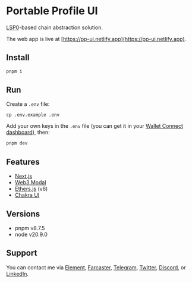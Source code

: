 # Portable Profile UI

[LSP0](https://docs.lukso.tech/standards/universal-profile/lsp0-erc725account/)-based chain abstraction solution.

The web app is live at [https://pp-ui.netlify.app](https://pp-ui.netlify.app).

## Install

```bash
pnpm i
```

## Run

Create a `.env` file:

```
cp .env.example .env
```

Add your own keys in the `.env` file (you can get it in your [Wallet Connect dashboard](https://cloud.walletconnect.com)), then:

```bash
pnpm dev
```

## Features

- [Next.js](https://nextjs.org/)
- [Web3 Modal](https://web3modal.com/)
- [Ethers.js](https://docs.ethers.org/v6/) (v6)
- [Chakra UI](https://chakra-ui.com/)

## Versions

- pnpm v8.7.5
- node v20.9.0

## Support

You can contact me via [Element](https://matrix.to/#/@julienbrg:matrix.org), [Farcaster](https://warpcast.com/julien-), [Telegram](https://t.me/julienbrg), [Twitter](https://twitter.com/julienbrg), [Discord](https://discordapp.com/users/julienbrg), or [LinkedIn](https://www.linkedin.com/in/julienberanger/).
